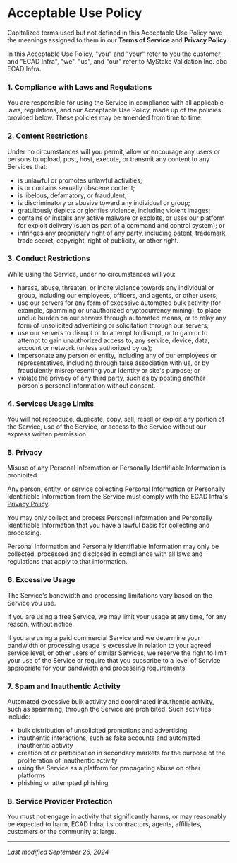 Acceptable Use Policy
===

Capitalized terms used but not defined in this Acceptable Use Policy have the meanings assigned to them in our **Terms of Service** and **Privacy Policy**. 

In this Acceptable Use Policy, "you" and "your" refer to you the customer, and "ECAD Infra", "we", "us", and "our" refer to MyStake Validation Inc. dba ECAD Infra.

### 1. Compliance with Laws and Regulations
You are responsible for using the Service in compliance with all applicable laws, regulations, and our Acceptable Use Policy, made up of the policies provided below. These policies may be amended from time to time.

### 2. Content Restrictions
Under no circumstances will you permit, allow or encourage any users or persons to upload, post, host, execute, or transmit any content to any Services that:

- is unlawful or promotes unlawful activities;
- is or contains sexually obscene content;
- is libelous, defamatory, or fraudulent;
- is discriminatory or abusive toward any individual or group;
- gratuitously depicts or glorifies violence, including violent images;
- contains or installs any active malware or exploits, or uses our platform for exploit delivery (such as part of a command and control system); or
- infringes any proprietary right of any party, including patent, trademark, trade secret, copyright, right of publicity, or other right.

### 3. Conduct Restrictions
While using the Service, under no circumstances will you:
- harass, abuse, threaten, or incite violence towards any individual or group, including our employees, officers, and agents, or other users;
- use our servers for any form of excessive automated bulk activity (for example, spamming or unauthorized cryptocurrency mining), to place undue burden on our servers through automated means, or to relay any form of unsolicited advertising or solicitation through our servers;
- use our servers to disrupt or to attempt to disrupt, or to gain or to attempt to gain unauthorized access to, any service, device, data, account or network (unless authorized by us);
- impersonate any person or entity, including any of our employees or representatives, including through false association with us, or by fraudulently misrepresenting your identity or site's purpose; or
- violate the privacy of any third party, such as by posting another person's personal information without consent.

### 4. Services Usage Limits
You will not reproduce, duplicate, copy, sell, resell or exploit any portion of the Service, use of the Service, or access to the Service without our express written permission.

### 5. Privacy
Misuse of any Personal Information or Personally Identifiable Information is prohibited.

Any person, entity, or service collecting Personal Information or Personally Identifiable Information from the Service must comply with the ECAD Infra's [Privacy Policy](https://www.ecadinfra.com/privacy). 

You may only collect and process Personal Information and Personally Identifiable Information that you have a lawful basis for collecting and processing.

Personal Information and Personally Identifiable Information may only be collected, processed and disclosed in compliance with all laws and regulations that apply to that information.

### 6. Excessive Usage
The Service's bandwidth and processing limitations vary based on the Service you use.

If you are using a free Service, we may limit your usage at any time, for any reason, without notice.

If you are using a paid commercial Service and we determine your bandwidth or processing usage is excessive in relation to your agreed service level, or other users of similar Services, we reserve the right to limit your use of the Service or require that you subscribe to a level of Service appropriate for your bandwidth and processing requirements.

### 7. Spam and Inauthentic Activity
Automated excessive bulk activity and coordinated inauthentic activity, such as spamming, through the Service are prohibited. Such activities include:
- bulk distribution of unsolicited promotions and advertising
- inauthentic interactions, such as fake accounts and automated inauthentic activity
- creation of or participation in secondary markets for the purpose of the proliferation of inauthentic activity
- using the Service as a platform for propagating abuse on other platforms
- phishing or attempted phishing


### 8. Service Provider Protection
You must not engage in activity that significantly harms, or may reasonably be expected to harm, ECAD Infra, its contractors, agents, affiliates, customers or the community at large.


---

_Last modified September 26, 2024_
